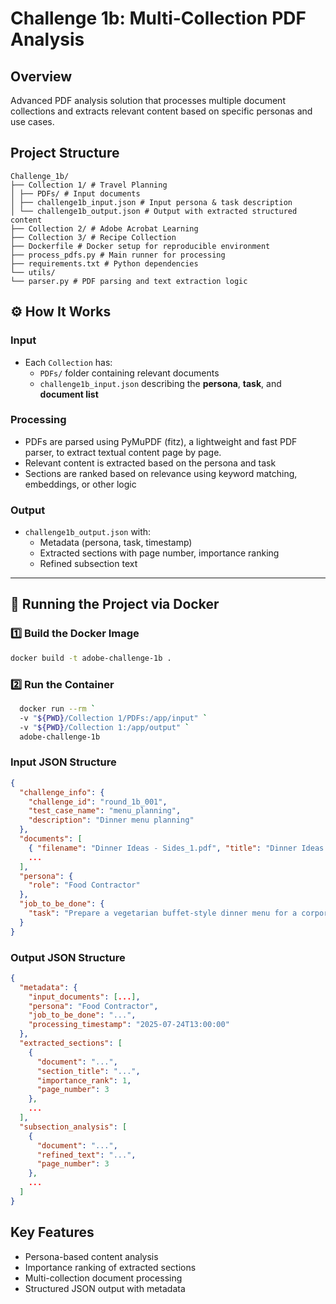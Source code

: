 # Challenge 1b: Multi-Collection PDF Analysis

## Overview
Advanced PDF analysis solution that processes multiple document collections and extracts relevant content based on specific personas and use cases.

## Project Structure
```
Challenge_1b/
├── Collection 1/ # Travel Planning
│ ├── PDFs/ # Input documents
│ ├── challenge1b_input.json # Input persona & task description
│ └── challenge1b_output.json # Output with extracted structured content
├── Collection 2/ # Adobe Acrobat Learning
├── Collection 3/ # Recipe Collection
├── Dockerfile # Docker setup for reproducible environment
├── process_pdfs.py # Main runner for processing
├── requirements.txt # Python dependencies
└── utils/
└── parser.py # PDF parsing and text extraction logic
```

## ⚙️ How It Works

### Input
- Each `Collection` has:
  - `PDFs/` folder containing relevant documents
  - `challenge1b_input.json` describing the **persona**, **task**, and **document list**

### Processing
- PDFs are parsed using PyMuPDF (fitz), a lightweight and fast PDF parser, to extract textual content page by page.
- Relevant content is extracted based on the persona and task
- Sections are ranked based on relevance using keyword matching, embeddings, or other logic

### Output
- `challenge1b_output.json` with:
  - Metadata (persona, task, timestamp)
  - Extracted sections with page number, importance ranking
  - Refined subsection text

---

## 🚀 Running the Project via Docker

### 1️⃣ Build the Docker Image

```bash
docker build -t adobe-challenge-1b .
```

### 2️⃣ Run the Container
```bash
  docker run --rm `
  -v "${PWD}/Collection 1/PDFs:/app/input" `
  -v "${PWD}/Collection 1:/app/output" `
  adobe-challenge-1b
```

### Input JSON Structure
```json
{
  "challenge_info": {
    "challenge_id": "round_1b_001",
    "test_case_name": "menu_planning",
    "description": "Dinner menu planning"
  },
  "documents": [
    { "filename": "Dinner Ideas - Sides_1.pdf", "title": "Dinner Ideas - Sides_1" },
    ...
  ],
  "persona": {
    "role": "Food Contractor"
  },
  "job_to_be_done": {
    "task": "Prepare a vegetarian buffet-style dinner menu for a corporate gathering, including gluten-free items."
  }
}
```

### Output JSON Structure
```json
{
  "metadata": {
    "input_documents": [...],
    "persona": "Food Contractor",
    "job_to_be_done": "...",
    "processing_timestamp": "2025-07-24T13:00:00"
  },
  "extracted_sections": [
    {
      "document": "...",
      "section_title": "...",
      "importance_rank": 1,
      "page_number": 3
    },
    ...
  ],
  "subsection_analysis": [
    {
      "document": "...",
      "refined_text": "...",
      "page_number": 3
    },
    ...
  ]
}
```

## Key Features
- Persona-based content analysis
- Importance ranking of extracted sections
- Multi-collection document processing
- Structured JSON output with metadata
